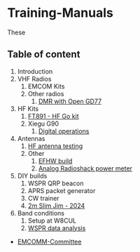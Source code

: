 # Training-Manuals

These 

## Table of content

1. Introduction
2. VHF Radios
	1. EMCOM Kits
	2. Other radios
		1. [DMR with Open GD77](Other/Getting%20started%20with%20OpenGD77.md)
3. HF Kits
	1. [FT891 - HF Go kit](HF%20operation/FT891-Gokit.md)
	2. Xiegu G90
		1. [Digital operations](./HF%20operation/G90-Digital.md)
4. Antennas
	1. [HF antenna testing](./Antennas/2024-11-24.md)
	2. Other
		1. [EFHW build](./Antennas/EFHW.md)
		2. [Analog Radioshack power meter](Other/radioshack_swr_pwr_meter.md)
5. DIY builds
	1. WSPR QRP beacon 
	2. APRS packet generator
	3. CW trainer
	4. [2m Slim Jim - 2024](Antennas/ARC%20Slim%20Jim%20build%20day%20-%202024.md)
6. Band conditions 
	1. Setup at W8CUL
	2. [WSPR data analysis](Other/src/Readme.md)
- [EMCOMM-Committee](Other/EMCOMM-Committee.md)